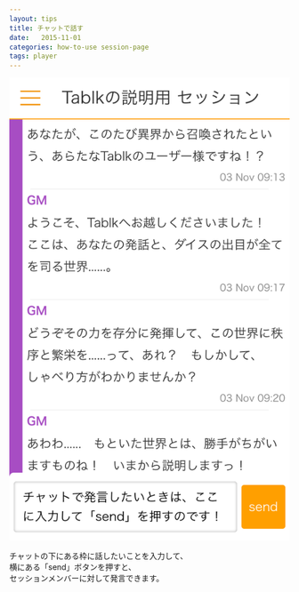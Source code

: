```yaml
---
layout: tips
title: チャットで話す
date:   2015-11-01
categories: how-to-use session-page
tags: player
---
```


![](/assets/how-to-use/post-at-session-page/01.png)

チャットの下にある枠に話したいことを入力して、  
横にある「send」ボタンを押すと、  
セッションメンバーに対して発言できます。
